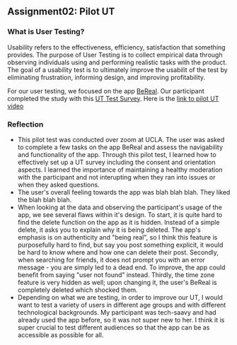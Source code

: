 ## Assignment02: Pilot UT

### What is User Testing?
Usability refers to the effectiveness, efficiency, satisfaction that something provides. The purpose of User Testing is to collect empirical data through observing individuals using and performing realistic tasks with the product. The goal of a usability test is to ultimately improve the usabilit of the test by eliminating frustration, informing design, and improving profitability. 

For our user testing, we focused on the app [BeReal](https://bere.al/en). Our participant completed the study with this [UT Test Survey](https://forms.gle/9XyNxXfXLqorKahK8). Here is the [link to pilot UT video](https://drive.google.com/file/d/1SnP3w4QwoUsD4dOG2XM0b796JEVeguar/view?usp=sharing) 

### Reflection
- This pilot test was conducted over zoom at UCLA. The user was asked to complete a few tasks on the app BeReal and assess the navigability and functionality of the app. Through this pilot test, I learned how to effectively set up a UT survey including the consent and orientation aspects.  I learned the importance of maintaining a healthy moderation with the participant and not interupting when they ran into issues or when they asked questions. 
- The user's overall feeling towards the app was blah blah blah. They liked the blah blah blah. 
- When looking at the data and observing the participant's usage of the app, we see several flaws within it's design. To start, it is quite hard to find the delete function on the app as it is hidden. Instead of a simple delete, it asks you to explain why it is being deleted. The app's emphasis is on authenticity and "being real", so I think this feature is purposefully hard to find, but say you post something explicit, it would be hard to know where and how one can delete their post. Secondly, when searching for friends, it does not prompt you with an error message - you are simply led to a dead end. To improve, the app could benefit from saying "user not found" instead. Thirdly, the time zone feature is very hidden as well; upon changing it, the user's BeReal is completely deleted which shocked them. 
- Depending on what we are testing, in order to improve our UT, I would want to test a variety of users in different age groups and with different technological backgrounds. My participant was tech-saavy and had already used the app before, so it was not super new to her. I think it is super crucial to test different audiences so that the app can be as accessible as possible for all. 
